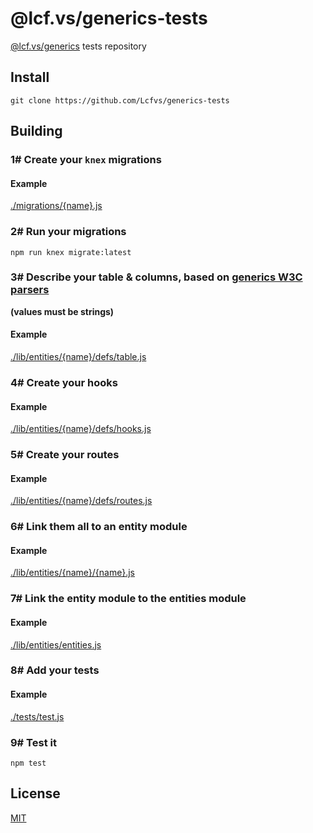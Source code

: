 # @lcf.vs/generics-tests

[@lcf.vs/generics](https://github.com/Lcfvs/generics) tests repository


## Install

`git clone https://github.com/Lcfvs/generics-tests`


## Building


### 1# Create your `knex` migrations

#### Example
[./migrations/{name}.js](./migrations/events.js)


### 2# Run your migrations

`npm run knex migrate:latest`


### 3# Describe your table & columns, based on [generics W3C parsers](https://github.com/Lcfvs/generics/tree/master/lib/validation/parsers/w3c)

**(values must be strings)**

#### Example
[./lib/entities/{name}/defs/table.js](./lib/entities/events/defs/table.js)


### 4# Create your hooks

#### Example
[./lib/entities/{name}/defs/hooks.js](./lib/entities/events/defs/hooks.js)


### 5# Create your routes

#### Example
[./lib/entities/{name}/defs/routes.js](./lib/entities/events/defs/routes.js)


### 6# Link them all to an entity module

#### Example
[./lib/entities/{name}/{name}.js](./lib/entities/events/events.js)


### 7# Link the entity module to the entities module

#### Example
[./lib/entities/entities.js](./lib/entities/entities.js)


### 8# Add your tests

#### Example
[./tests/test.js](./tests/test.js)


### 9# Test it

`npm test`


## License

[MIT](./LICENSE)
